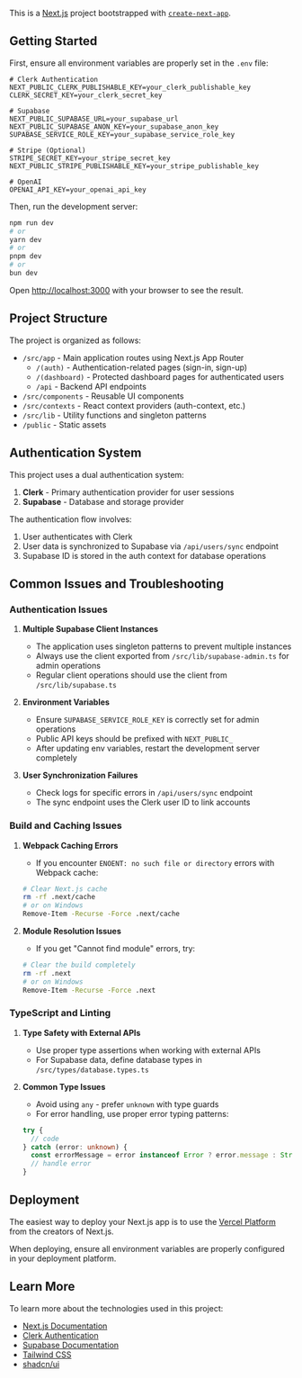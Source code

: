 This is a [Next.js](https://nextjs.org) project bootstrapped with [`create-next-app`](https://nextjs.org/docs/app/api-reference/cli/create-next-app).

## Getting Started

First, ensure all environment variables are properly set in the `.env` file:

```env
# Clerk Authentication
NEXT_PUBLIC_CLERK_PUBLISHABLE_KEY=your_clerk_publishable_key
CLERK_SECRET_KEY=your_clerk_secret_key

# Supabase
NEXT_PUBLIC_SUPABASE_URL=your_supabase_url
NEXT_PUBLIC_SUPABASE_ANON_KEY=your_supabase_anon_key
SUPABASE_SERVICE_ROLE_KEY=your_supabase_service_role_key

# Stripe (Optional)
STRIPE_SECRET_KEY=your_stripe_secret_key
NEXT_PUBLIC_STRIPE_PUBLISHABLE_KEY=your_stripe_publishable_key 

# OpenAI
OPENAI_API_KEY=your_openai_api_key
```

Then, run the development server:

```bash
npm run dev
# or
yarn dev
# or
pnpm dev
# or
bun dev
```

Open [http://localhost:3000](http://localhost:3000) with your browser to see the result.

## Project Structure

The project is organized as follows:

- `/src/app` - Main application routes using Next.js App Router
  - `/(auth)` - Authentication-related pages (sign-in, sign-up)
  - `/(dashboard)` - Protected dashboard pages for authenticated users
  - `/api` - Backend API endpoints
- `/src/components` - Reusable UI components
- `/src/contexts` - React context providers (auth-context, etc.)
- `/src/lib` - Utility functions and singleton patterns
- `/public` - Static assets

## Authentication System

This project uses a dual authentication system:

1. **Clerk** - Primary authentication provider for user sessions
2. **Supabase** - Database and storage provider

The authentication flow involves:
1. User authenticates with Clerk
2. User data is synchronized to Supabase via `/api/users/sync` endpoint
3. Supabase ID is stored in the auth context for database operations

## Common Issues and Troubleshooting

### Authentication Issues

1. **Multiple Supabase Client Instances**
   - The application uses singleton patterns to prevent multiple instances
   - Always use the client exported from `/src/lib/supabase-admin.ts` for admin operations
   - Regular client operations should use the client from `/src/lib/supabase.ts`

2. **Environment Variables**
   - Ensure `SUPABASE_SERVICE_ROLE_KEY` is correctly set for admin operations
   - Public API keys should be prefixed with `NEXT_PUBLIC_`
   - After updating env variables, restart the development server completely

3. **User Synchronization Failures**
   - Check logs for specific errors in `/api/users/sync` endpoint
   - The sync endpoint uses the Clerk user ID to link accounts

### Build and Caching Issues

1. **Webpack Caching Errors**
   - If you encounter `ENOENT: no such file or directory` errors with Webpack cache:
   ```bash
   # Clear Next.js cache
   rm -rf .next/cache
   # or on Windows
   Remove-Item -Recurse -Force .next/cache
   ```

2. **Module Resolution Issues**
   - If you get "Cannot find module" errors, try:
   ```bash
   # Clear the build completely
   rm -rf .next
   # or on Windows
   Remove-Item -Recurse -Force .next
   ```

### TypeScript and Linting

1. **Type Safety with External APIs**
   - Use proper type assertions when working with external APIs
   - For Supabase data, define database types in `/src/types/database.types.ts`
   
2. **Common Type Issues**
   - Avoid using `any` - prefer `unknown` with type guards
   - For error handling, use proper error typing patterns:
   ```typescript
   try {
     // code
   } catch (error: unknown) {
     const errorMessage = error instanceof Error ? error.message : String(error);
     // handle error
   }
   ```

## Deployment

The easiest way to deploy your Next.js app is to use the [Vercel Platform](https://vercel.com/new?utm_medium=default-template&filter=next.js&utm_source=create-next-app&utm_campaign=create-next-app-readme) from the creators of Next.js.

When deploying, ensure all environment variables are properly configured in your deployment platform.

## Learn More

To learn more about the technologies used in this project:

- [Next.js Documentation](https://nextjs.org/docs)
- [Clerk Authentication](https://clerk.com/docs)
- [Supabase Documentation](https://supabase.com/docs)
- [Tailwind CSS](https://tailwindcss.com/docs)
- [shadcn/ui](https://ui.shadcn.com)
